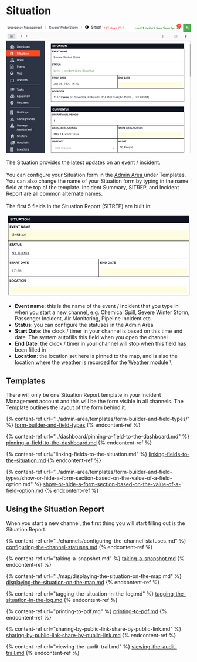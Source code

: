 # Situation

![](../../.gitbook/assets/situation.png)

The Situation provides the latest updates on an event / incident.\
\
You can configure your Situation form in the [Admin Area ](../admin-area/)under Templates. You can also change the name of your Situation form by typing in the name field at the top of the template. Incident Summary, SITREP, and Incident Report are all common alternate names. \
\
The first 5 fields in the Situation Report (SITREP) are built in.

![](../../.gitbook/assets/sitrep.png)

* **Event name**: this is the name of the event / incident that you type in when you start a new channel, e.g. Chemical Spill, Severe Winter Storm, Passenger Incident, Air Monitoring, Pipeline Incident etc.&#x20;
* **Status**: you can configure the statuses in the Admin Area
* **Start Date**: the clock / timer in your channel is based on this time and date. The system autofills this field when you open the channel
* **End Date**: the clock / timer in your channel will stop when this field has been filled in
* **Location**: the location set here is pinned to the map, and is also the location where the weather is recorded for the [Weather](../weather.md) module \


## Templates

There will only be one Situation Report template in your Incident Management account and this will be the form visible in all channels. The Template outlines the layout of the form behind it.

{% content-ref url="../admin-area/templates/form-builder-and-field-types/" %}
[form-builder-and-field-types](../admin-area/templates/form-builder-and-field-types/)
{% endcontent-ref %}

{% content-ref url="../dashboard/pinning-a-field-to-the-dashboard.md" %}
[pinning-a-field-to-the-dashboard.md](../dashboard/pinning-a-field-to-the-dashboard.md)
{% endcontent-ref %}

{% content-ref url="linking-fields-to-the-situation.md" %}
[linking-fields-to-the-situation.md](linking-fields-to-the-situation.md)
{% endcontent-ref %}

{% content-ref url="../admin-area/templates/form-builder-and-field-types/show-or-hide-a-form-section-based-on-the-value-of-a-field-option.md" %}
[show-or-hide-a-form-section-based-on-the-value-of-a-field-option.md](../admin-area/templates/form-builder-and-field-types/show-or-hide-a-form-section-based-on-the-value-of-a-field-option.md)
{% endcontent-ref %}



## Using the Situation Report

When you start a new channel, the first thing you will start filling out is the Situation Report.

{% content-ref url="../channels/configuring-the-channel-statuses.md" %}
[configuring-the-channel-statuses.md](../channels/configuring-the-channel-statuses.md)
{% endcontent-ref %}

{% content-ref url="taking-a-snapshot.md" %}
[taking-a-snapshot.md](taking-a-snapshot.md)
{% endcontent-ref %}

{% content-ref url="../map/displaying-the-situation-on-the-map.md" %}
[displaying-the-situation-on-the-map.md](../map/displaying-the-situation-on-the-map.md)
{% endcontent-ref %}

{% content-ref url="tagging-the-situation-in-the-log.md" %}
[tagging-the-situation-in-the-log.md](tagging-the-situation-in-the-log.md)
{% endcontent-ref %}

{% content-ref url="printing-to-pdf.md" %}
[printing-to-pdf.md](printing-to-pdf.md)
{% endcontent-ref %}

{% content-ref url="sharing-by-public-link-share-by-public-link.md" %}
[sharing-by-public-link-share-by-public-link.md](sharing-by-public-link-share-by-public-link.md)
{% endcontent-ref %}

{% content-ref url="viewing-the-audit-trail.md" %}
[viewing-the-audit-trail.md](viewing-the-audit-trail.md)
{% endcontent-ref %}

